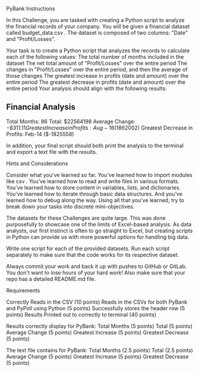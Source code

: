 PyBank Instructions

In this Challenge, you are tasked with creating a Python script to analyze the financial records of your company. You will be given a financial dataset called budget_data.csv . The dataset is composed of two columns: "Date" and "Profit/Losses".

Your task is to create a Python script that analyzes the records to calculate each of the following values:
The total number of months included in the dataset
The net total amount of "Profit/Losses" over the entire period
The changes in "Profit/Losses" over the entire period, and then the average of those changes
The greatest increase in profits (date and amount) over the entire period
The greatest decrease in profits (date and amount) over the entire period
Your analysis should align with the following results:

Financial Analysis
----------------------------
Total Months: 86
Total: $22564198
Average Change: $-8311.11
Greatest Increase in Profits: Aug-16 ($1862002)
Greatest Decrease in Profits: Feb-14 ($-1825558)

In addition, your final script should both print the analysis to the terminal and export a text file with the results.

Hints and Considerations

Consider what you've learned so far. You've learned how to import modules like csv . You’ve learned how to read
and write files in various formats. You’ve learned how to store content in variables, lists, and dictionaries. You’ve
learned how to iterate through basic data structures. And you’ve learned how to debug along the way. Using all that
you've learned, try to break down your tasks into discrete mini-objectives.

The datasets for these Challenges are quite large. This was done purposefully to showcase one of the limits of
Excel-based analysis. As data analysts, our first instinct is often to go straight to Excel, but creating scripts in
Python can provide us with more powerful options for handling big data.

Write one script for each of the provided datasets. Run each script separately to make sure that the code works for
its respective dataset.

Always commit your work and back it up with pushes to GitHub or GitLab. You don't want to lose hours of your hard
work! Also make sure that your repo has a detailed README.md file.

Requirements

Correctly Reads in the CSV (10 points)
Reads in the CSVs for both PyBank and PyPoll using Python (5 points)
Successfully stores the header row (5 points)
Results Printed out to correctly to terminal (40 points)

Results correctly display for PyBank:
Total Months (5 points)
Total (5 points)
Average Change (5 points)
Greatest Increase (5 points)
Greatest Decrease (5 points)

The text file contains for PyBank:
Total Months (2.5 points)
Total (2.5 points)
Average Change (5 points)
Greatest Increase (5 points)
Greatest Decrease (5 points)